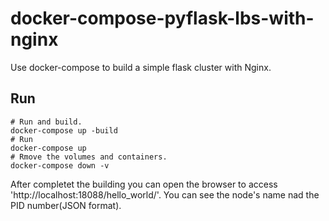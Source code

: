 # docker-compose-pyflask-lbs-with-nginx
Use docker-compose to build a simple flask cluster with Nginx.

## Run
```shell
# Run and build.
docker-compose up -build
# Run
docker-compose up
# Rmove the volumes and containers.
docker-compose down -v
```
After completet the building you can open the browser to access 'http://localhost:18088/hello_world/'.
You can see the node's name nad the PID number(JSON format).